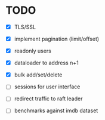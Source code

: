 # TODO
- [x] TLS/SSL
- [x] implement pagination (limit/offset)
- [x] readonly users
- [x] dataloader to address n+1
- [x] bulk add/set/delete

- [ ] sessions for user interface
- [ ] redirect traffic to raft leader
- [ ] benchmarks against imdb dataset